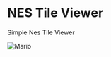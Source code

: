 # NES Tile Viewer
Simple Nes Tile Viewer

![Mario](https://github.com/level1337noob/NES-Tile-Viewer/blob/master/previews/mario.png)
